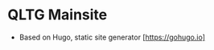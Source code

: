 # QLTG Mainsite

- Based on Hugo, static site generator [https://gohugo.io]

<!--stackedit_data:
eyJoaXN0b3J5IjpbLTk4NDk0NzczXX0=
-->